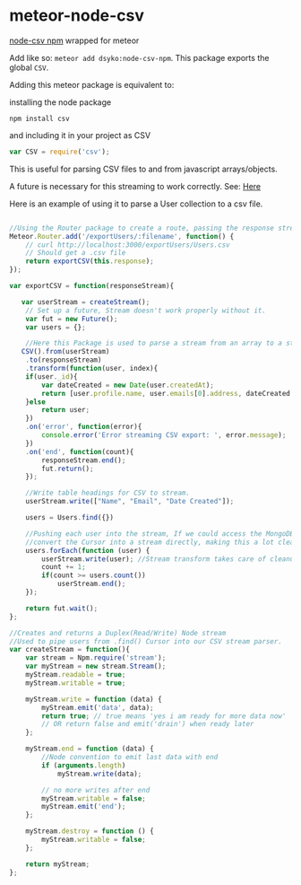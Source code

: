 meteor-node-csv
===============

[node-csv npm](http://www.adaltas.com/projects/node-csv/) wrapped for meteor

Add like so: `meteor add dsyko:node-csv-npm`. This package exports the global `CSV`.

Adding this meteor package is equivalent to:

installing the node package
```
npm install csv
```

and including it in your project as CSV
```javascript
var CSV = require('csv');
```

This is useful for parsing CSV files to and from javascript arrays/objects.

A future is necessary for this streaming to work correctly. See: [Here](https://gist.github.com/possibilities/3443021)

Here is an example of using it to parse a User collection to a csv file.

```javascript

//Using the Router package to create a route, passing the response stream to our function
Meteor.Router.add('/exportUsers/:filename', function() {
	// curl http://localhost:3000/exportUsers/Users.csv
	// Should get a .csv file
	return exportCSV(this.response);
});

var exportCSV = function(responseStream){

   var userStream = createStream();
	// Set up a future, Stream doesn't work properly without it.
	var fut = new Future();
	var users = {};

	//Here this Package is used to parse a stream from an array to a string of CSVs.
   CSV().from(userStream)
	.to(responseStream)
	.transform(function(user, index){
	if(user._id){
	    var dateCreated = new Date(user.createdAt);
	    return [user.profile.name, user.emails[0].address, dateCreated.toString()];
	}else
	    return user;
	})
	.on('error', function(error){
		console.error('Error streaming CSV export: ', error.message);
	})
	.on('end', function(count){
		responseStream.end();
		fut.return();
	});

	//Write table headings for CSV to stream.
    userStream.write(["Name", "Email", "Date Created"]);

	users = Users.find({})

    //Pushing each user into the stream, If we could access the MongoDB driver we could
    //convert the Cursor into a stream directly, making this a lot cleaner.
    users.forEach(function (user) {
        userStream.write(user); //Stream transform takes care of cleanup and formatting.
        count += 1;
        if(count >= users.count())
            userStream.end();
    });

    return fut.wait();
};

//Creates and returns a Duplex(Read/Write) Node stream
//Used to pipe users from .find() Cursor into our CSV stream parser.
var createStream = function(){
	var stream = Npm.require('stream');
	var myStream = new stream.Stream();
	myStream.readable = true;
	myStream.writable = true;

	myStream.write = function (data) {
		myStream.emit('data', data);
		return true; // true means 'yes i am ready for more data now'
		// OR return false and emit('drain') when ready later
	};

	myStream.end = function (data) {
		//Node convention to emit last data with end
		if (arguments.length)
			myStream.write(data);

		// no more writes after end
		myStream.writable = false;
		myStream.emit('end');
	};

	myStream.destroy = function () {
		myStream.writable = false;
	};

	return myStream;
};

```
